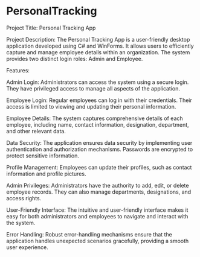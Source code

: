 # PersonalTracking
Project Title: Personal Tracking App

Project Description:
The Personal Tracking App is a user-friendly desktop application developed using C# and WinForms. It allows users to efficiently capture and manage employee details within an organization. The system provides two distinct login roles: Admin and Employee.

Features:

Admin Login: Administrators can access the system using a secure login. They have privileged access to manage all aspects of the application.

Employee Login: Regular employees can log in with their credentials. Their access is limited to viewing and updating their personal information.

Employee Details: The system captures comprehensive details of each employee, including name, contact information, designation, department, and other relevant data.

Data Security: The application ensures data security by implementing user authentication and authorization mechanisms. Passwords are encrypted to protect sensitive information.

Profile Management: Employees can update their profiles, such as contact information and profile pictures.

Admin Privileges: Administrators have the authority to add, edit, or delete employee records. They can also manage departments, designations, and access rights.

User-Friendly Interface: The intuitive and user-friendly interface makes it easy for both administrators and employees to navigate and interact with the system.

Error Handling: Robust error-handling mechanisms ensure that the application handles unexpected scenarios gracefully, providing a smooth user experience.
